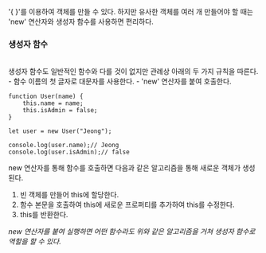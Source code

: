 '{ }'를 이용하여 객체를 만들 수 있다.
하지만 유사한 객체를 여러 개 만들어야 할 때는 'new' 연산자와  생성자 함수를 사용하면 편리하다.

### 생성자 함수
<br/>
생성자 함수도 일반적인 함수와 다를 것이 없지만 관례상 아래의 두 가지 규칙을 따른다.
- 함수 이름의 첫 글자로 대문자를 사용한다.
- 'new' 연산자를 붙여 호출한다.

```
function User(name) {
	this.name = name;
	this.isAdmin = false;
}

let user = new User("Jeong");

console.log(user.name);// Jeong
console.log(user.isAdmin);// false
```

new 연산자를 통해 함수를 호출하면 다음과 같은 알고리즘을 통해  새로운 객체가 생성된다.
1. 빈 객체를 만들어 this에 할당한다.
2. 함수 본문을 호출하여 this에 새로운 프로퍼티를 추가하여 this를 수정한다.
3. this를 반환한다.

*new 연산자를 붙여 실행하면 어떤 함수라도 위와 같은 알고리즘을 거쳐 생성자 함수로 역할을 할 수 있다.*
